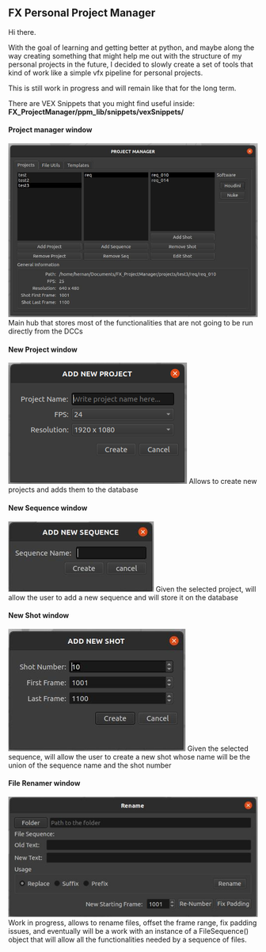 ## FX Personal Project Manager

Hi there.

With the goal of learning and getting better at python, and maybe along the way creating something that might help me out with the structure of my personal 
projects in the future, I decided to slowly create a set of tools that kind of work like a simple vfx pipeline for personal projects.

This is still work in progress and will remain like that for the long term.


There are VEX Snippets that you might find useful inside:
**FX_ProjectManager/ppm_lib/snippets/vexSnippets/**

####      Project manager window
![](images/main_window.jpeg)
Main hub that stores most of the functionalities that are not going to be run directly from the DCCs

####      New Project window
![](images/new_project.jpeg)
Allows to create new projects and adds them to the database

####      New Sequence window
![](images/new_sequence.jpeg)
Given the selected project, will allow the user to add a new sequence and will store it on the database

####      New Shot window
![](images/new_shot.jpeg)
Given the selected sequence, will allow the user to create a new shot whose name will be the union of the sequence name 
and the shot number

####      File Renamer window
![](images/renamer.jpg)
Work in progress, allows to rename files, offset the frame range, fix padding issues, and eventually will be a work with an instance of a FileSequence() object that will allow all the functionalities needed by a sequence of files.
